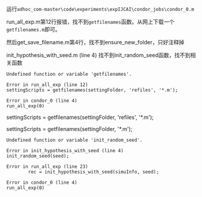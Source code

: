 运行`adhoc_com-master\code\experiments\expIJCAI\condor_jobs\condor_0.m`

run_all_exp.m第12行报错，找不到`getfilenames`函数。从网上下载一个`getfilenames.m`即可。

然后get_save_filename.m第4行，找不到ensure_new_folder，只好注释掉

init_hypothesis_with_seed.m (line 4) 找不到init_random_seed函数，找不到相关函数

```
Undefined function or variable 'getfilenames'.

Error in run_all_exp (line 12)
settingScripts = getfilenames(settingFolder, 'refiles', '*.m');

Error in condor_0 (line 4)
run_all_exp(0)
```

settingScripts = getfilenames(settingFolder, 'refiles', '*.m');

settingScripts = getfilenames(settingFolder, '*.m');

```
Undefined function or variable 'init_random_seed'.

Error in init_hypothesis_with_seed (line 4)
init_random_seed(seed);

Error in run_all_exp (line 23)
        rec = init_hypothesis_with_seed(simuInfo, seed);

Error in condor_0 (line 4)
run_all_exp(0)
```
